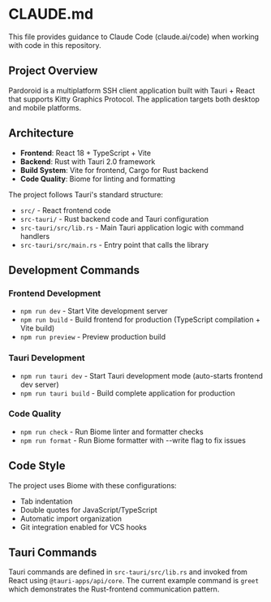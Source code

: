 # CLAUDE.md

This file provides guidance to Claude Code (claude.ai/code) when working with code in this repository.

## Project Overview

Pardoroid is a multiplatform SSH client application built with Tauri + React that supports Kitty Graphics Protocol. The application targets both desktop and mobile platforms.

## Architecture

- **Frontend**: React 18 + TypeScript + Vite
- **Backend**: Rust with Tauri 2.0 framework
- **Build System**: Vite for frontend, Cargo for Rust backend
- **Code Quality**: Biome for linting and formatting

The project follows Tauri's standard structure:
- `src/` - React frontend code
- `src-tauri/` - Rust backend code and Tauri configuration
- `src-tauri/src/lib.rs` - Main Tauri application logic with command handlers
- `src-tauri/src/main.rs` - Entry point that calls the library

## Development Commands

### Frontend Development
- `npm run dev` - Start Vite development server
- `npm run build` - Build frontend for production (TypeScript compilation + Vite build)
- `npm run preview` - Preview production build

### Tauri Development
- `npm run tauri dev` - Start Tauri development mode (auto-starts frontend dev server)
- `npm run tauri build` - Build complete application for production

### Code Quality
- `npm run check` - Run Biome linter and formatter checks
- `npm run format` - Run Biome formatter with --write flag to fix issues

## Code Style

The project uses Biome with these configurations:
- Tab indentation
- Double quotes for JavaScript/TypeScript
- Automatic import organization
- Git integration enabled for VCS hooks

## Tauri Commands

Tauri commands are defined in `src-tauri/src/lib.rs` and invoked from React using `@tauri-apps/api/core`. The current example command is `greet` which demonstrates the Rust-frontend communication pattern.